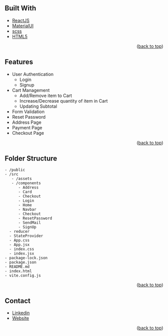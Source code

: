<!-- ## About The Project

<!-- ![product-screenshot](amazon_logo.png) 
<img src="" alt="Logo" width="150" height="150">
<p align="right">(<a href="#top">back to top</a>)</p> -->

<!-- Built With -->
## Built With

- [ReactJS](https://reactjs.org/)
- [MaterialUI](https://mui.com/)
- [scss](https://sass-lang.com/guide)
- [HTML5](https://developer.mozilla.org/en-US/docs/Web/HTML)
<p align="right">(<a href="#top">back to top</a>)</p>

<!-- Features -->
## Features

- User Authentication
  - Login
  - Signup
- Cart Management
  - Add/Remove item to Cart
  - Increase/Decrease quantity of item in Cart
  - Updating Subtotal
- Form Validation
- Reset Password
- Address Page
- Payment Page
- Checkout Page
 <p align="right">(<a href="#top">back to top</a>)</p>

<!-- Folder Structure -->
## Folder Structure

```
- /public
- /src
   - /assets
   - /components
      - Address
      - Card
      - Checkout
      - Login
      - Home
      - Navbar
      - Checkout
      - ResetPassword
      - SendMail
      - SignUp      
  - reducer
  - StateProvider
  - App.css
  - App.jsx
  - index.css
  - index.jsx
- package-lock.json
- package.json
- README.md
- index.html
- vite.config.js
```
<p align="right">(<a href="#top">back to top</a>)</p>

<!-- CONTACT -->

## Contact

 - [Linkedin](https://www.linkedin.com/in/prachi-gore-4772a11a5)
 - [Website](https://prachi-gore-portfolio.netlify.app/)
<p align="right">(<a href="#top">back to top</a>)</p>
